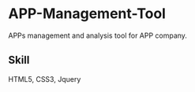 # APP-Management-Tool
APPs management and analysis tool for APP company.
## Skill
HTML5, CSS3, Jquery
